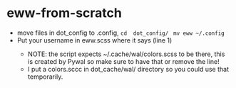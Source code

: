 # eww-from-scratch

- move files in dot_config to .config, ```cd  dot_config/ ``` ```mv eww ~/.config``` 
- Put your username in eww.scss where it says <YOUR USERNAME> (line 1)
  - NOTE: the script expects ~/.cache/wal/colors.scss to be there, 
  this is created by Pywal so make sure to have that or remove the line! 
  - I put a colors.sccc in dot_cache/wal/ directory so you could use that temporarily.